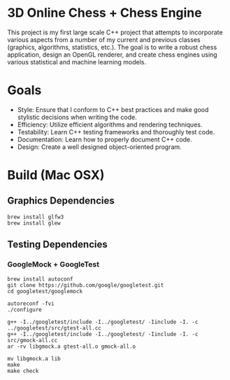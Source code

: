 # 3D Online Chess + Chess Engine
This project is my first large scale C++ project that attempts to incorporate various aspects from a number of my current and previous classes (graphics, algorithms, statistics, etc.). The goal is to write a robust chess application, design an OpenGL renderer, and create chess engines using various statistical and machine learning models.

# Goals
- Style: Ensure that I conform to C++ best practices and make good stylistic decisions when writing the code.
- Efficiency: Utilize efficient algorithms and rendering techniques.
- Testability: Learn C++ testing frameworks and thoroughly test code.
- Documentation: Learn how to properly document C++ code.
- Design: Create a well designed object-oriented program.

# Build (Mac OSX)
## Graphics Dependencies
```
brew install glfw3
brew install glew
```

## Testing Dependencies
### GoogleMock + GoogleTest
```
brew install autoconf
git clone https://github.com/google/googletest.git
cd googletest/googlemock

autoreconf -fvi
./configure

g++ -I../googletest/include -I../googletest/ -Iinclude -I. -c ../googletest/src/gtest-all.cc 
g++ -I../googletest/include -I../googletest/ -Iinclude -I. -c src/gmock-all.cc 
ar -rv libgmock.a gtest-all.o gmock-all.o

mv libgmock.a lib
make
make check
```

